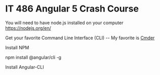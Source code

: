 # IT 486 Angular 5 Crash Course

You will need to have node.js installed on your computer
https://nodejs.org/en/

Get your favorite Command Line Interface (CLI) -- My favorite is [Cmder](http://cmder.net/)

Install NPM

npm install @angular/cli -g

Install Angular-CLI


